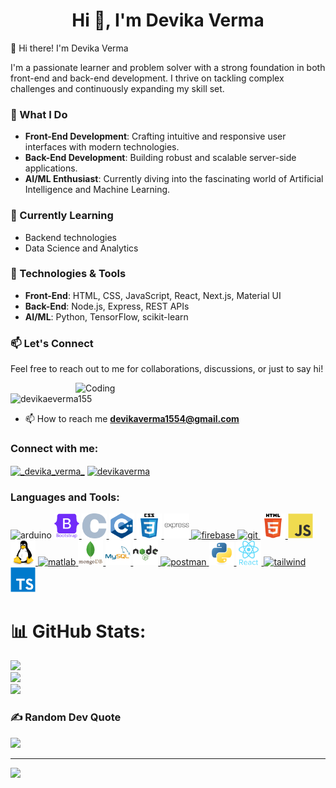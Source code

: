 
<h1 align="center">Hi 👋, I'm Devika Verma</h1>


👋 Hi there! I'm Devika Verma 

I'm a passionate learner and problem solver with a strong foundation in both front-end and back-end development. I thrive on tackling complex challenges and continuously expanding my skill set. 

### 🚀 What I Do
- **Front-End Development**: Crafting intuitive and responsive user interfaces with modern technologies.
- **Back-End Development**: Building robust and scalable server-side applications.
- **AI/ML Enthusiast**: Currently diving into the fascinating world of Artificial Intelligence and Machine Learning.

### 🌱 Currently Learning
- Backend technologies
- Data Science and Analytics

### 🔧 Technologies & Tools
- **Front-End**: HTML, CSS, JavaScript, React, Next.js, Material UI
- **Back-End**: Node.js, Express, REST APIs
- **AI/ML**: Python, TensorFlow, scikit-learn


### 📫 Let's Connect
Feel free to reach out to me for collaborations, discussions, or just to say hi!

<img align="right" alt="Coding" width="400" src="https://imgs.search.brave.com/CKI21v0kbp52ioPzOINSUh87LRkMTrN2Nv-8PN8E5Ic/rs:fit:860:0:0/g:ce/aHR0cHM6Ly9naWZk/Yi5jb20vaW1hZ2Vz/L2hpZ2gvY29kaW5n/LWdpcmwtYW5pbWF0/aW9uLWZlN3Q0Z2Vq/dXJtdG9mOHYuZ2lm.gif">

<p align="left"> <img src="https://komarev.com/ghpvc/?username=devikaeverma155&label=Profile%20views&color=0e75b6&style=flat" alt="devikaeverma155" /> </p>

- 📫 How to reach me **devikaverma1554@gmail.com**

<h3 align="left">Connect with me:</h3>
<p align="left">
<a href="https://instagram.com/_devika_verma_" target="blank"><img align="center" src="https://raw.githubusercontent.com/rahuldkjain/github-profile-readme-generator/master/src/images/icons/Social/instagram.svg" alt="_devika_verma_" height="30" width="40" /></a>
<a href="https://www.linkedin.com/in/devika-verma-56025924b" target="_blank">
  <img align="center" src="https://raw.githubusercontent.com/rahuldkjain/github-profile-readme-generator/master/src/images/icons/Social/linked-in-alt.svg" alt="devikaverma" height="30" width="40" />
</a>

</p>

<h3 align="left">Languages and Tools:</h3>

  
<img src="https://cdn.worldvectorlogo.com/logos/arduino-1.svg" alt="arduino" width="40" height="40"/> </a> <a href="https://getbootstrap.com" target="_blank" rel="noreferrer"> <img src="https://raw.githubusercontent.com/devicons/devicon/master/icons/bootstrap/bootstrap-plain-wordmark.svg" alt="bootstrap" width="40" height="40"/> </a> <a href="https://www.cprogramming.com/" target="_blank" rel="noreferrer"> <img src="https://raw.githubusercontent.com/devicons/devicon/master/icons/c/c-original.svg" alt="c" width="40" height="40"/> </a> <a href="https://www.w3schools.com/cpp/" target="_blank" rel="noreferrer"> <img src="https://raw.githubusercontent.com/devicons/devicon/master/icons/cplusplus/cplusplus-original.svg" alt="cplusplus" width="40" height="40"/> </a> <a href="https://www.w3schools.com/css/" target="_blank" rel="noreferrer"> <img src="https://raw.githubusercontent.com/devicons/devicon/master/icons/css3/css3-original-wordmark.svg" alt="css3" width="40" height="40"/> </a> <a href="https://expressjs.com" target="_blank" rel="noreferrer"> <img src="https://raw.githubusercontent.com/devicons/devicon/master/icons/express/express-original-wordmark.svg" alt="express" width="40" height="40"/> </a> <a href="https://firebase.google.com/" target="_blank" rel="noreferrer"> <img src="https://www.vectorlogo.zone/logos/firebase/firebase-icon.svg" alt="firebase" width="40" height="40"/> </a> <a href="https://git-scm.com/" target="_blank" rel="noreferrer"> <img src="https://www.vectorlogo.zone/logos/git-scm/git-scm-icon.svg" alt="git" width="40" height="40"/> </a> <a href="https://www.w3.org/html/" target="_blank" rel="noreferrer"> <img src="https://raw.githubusercontent.com/devicons/devicon/master/icons/html5/html5-original-wordmark.svg" alt="html5" width="40" height="40"/> </a> <a href="https://developer.mozilla.org/en-US/docs/Web/JavaScript" target="_blank" rel="noreferrer"> <img src="https://raw.githubusercontent.com/devicons/devicon/master/icons/javascript/javascript-original.svg" alt="javascript" width="40" height="40"/> </a> <a href="https://www.linux.org/" target="_blank" rel="noreferrer"> <img src="https://raw.githubusercontent.com/devicons/devicon/master/icons/linux/linux-original.svg" alt="linux" width="40" height="40"/> </a> <a href="https://www.mathworks.com/" target="_blank" rel="noreferrer"> <img src="https://upload.wikimedia.org/wikipedia/commons/2/21/Matlab_Logo.png" alt="matlab" width="40" height="40"/> </a> <a href="https://www.mongodb.com/" target="_blank" rel="noreferrer"> <img src="https://raw.githubusercontent.com/devicons/devicon/master/icons/mongodb/mongodb-original-wordmark.svg" alt="mongodb" width="40" height="40"/> </a> <a href="https://www.mysql.com/" target="_blank" rel="noreferrer"> <img src="https://raw.githubusercontent.com/devicons/devicon/master/icons/mysql/mysql-original-wordmark.svg" alt="mysql" width="40" height="40"/> </a> <a href="https://nodejs.org" target="_blank" rel="noreferrer"> <img src="https://raw.githubusercontent.com/devicons/devicon/master/icons/nodejs/nodejs-original-wordmark.svg" alt="nodejs" width="40" height="40"/> </a> <a href="https://postman.com" target="_blank" rel="noreferrer"> <img src="https://www.vectorlogo.zone/logos/getpostman/getpostman-icon.svg" alt="postman" width="40" height="40"/> </a> <a href="https://www.python.org" target="_blank" rel="noreferrer"> <img src="https://raw.githubusercontent.com/devicons/devicon/master/icons/python/python-original.svg" alt="python" width="40" height="40"/> </a> <a href="https://reactjs.org/" target="_blank" rel="noreferrer"> <img src="https://raw.githubusercontent.com/devicons/devicon/master/icons/react/react-original-wordmark.svg" alt="react" width="40" height="40"/> </a> <a href="https://tailwindcss.com/" target="_blank" rel="noreferrer"> <img src="https://www.vectorlogo.zone/logos/tailwindcss/tailwindcss-icon.svg" alt="tailwind" width="40" height="40"/> </a> <a href="https://www.typescriptlang.org/" target="_blank" rel="noreferrer"> <img src="https://raw.githubusercontent.com/devicons/devicon/master/icons/typescript/typescript-original.svg" alt="typescript" width="40" height="40"/> </a> </p>


# 📊 GitHub Stats:
![](https://github-readme-stats.vercel.app/api?username=devikaverma155&theme=tokyonight&hide_border=false&include_all_commits=true&count_private=false)<br/>
![](https://github-readme-streak-stats.herokuapp.com/?user=devikaverma155&theme=tokyonight&hide_border=false)<br/>
![](https://github-readme-stats.vercel.app/api/top-langs/?username=devikaverma155&theme=tokyonight&hide_border=false&include_all_commits=true&count_private=false&layout=compact)

### ✍️ Random Dev Quote
![](https://quotes-github-readme.vercel.app/api?type=horizontal&theme=radical)

---
[![](https://visitcount.itsvg.in/api?id=devikaverma155&icon=5&color=1)](https://visitcount.itsvg.in)

<!-- Proudly created with GPRM ( https://gprm.itsvg.in ) -->
